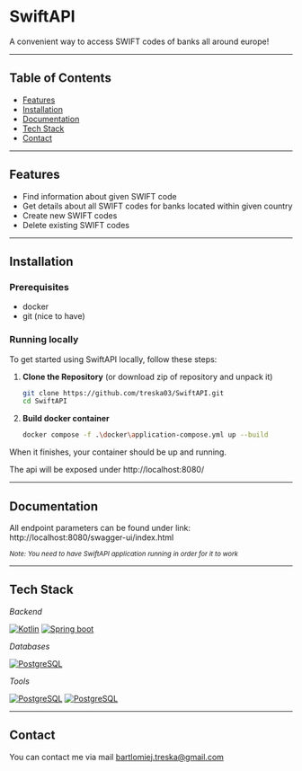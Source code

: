 # SwiftAPI

A convenient way to access SWIFT codes of banks all around europe!

---

## Table of Contents

- [Features](#features)
- [Installation](#installation)
- [Documentation](#docs)
- [Tech Stack](#tech-stack)
- [Contact](#contact)

---

## Features

- Find information about given SWIFT code
- Get details about all SWIFT codes for banks located within given country
- Create new SWIFT codes
- Delete existing SWIFT codes

---

## Installation

### Prerequisites

- docker
- git (nice to have)

### Running locally

To get started using SwiftAPI locally, follow these steps:

1. **Clone the Repository** (or download zip of repository and unpack it)
   ```bash
   git clone https://github.com/treska03/SwiftAPI.git
   cd SwiftAPI
   ```
2. **Build docker container**
   ```bash
   docker compose -f .\docker\application-compose.yml up --build
   ```

When it finishes, your container should be up and running.

The api will be exposed under http://localhost:8080/

---

## Documentation

All endpoint parameters can be found under link: http://localhost:8080/swagger-ui/index.html

<sub>*Note: You need to have SwiftAPI application running in order for it to work*</sub>

---

## Tech Stack

_Backend_

[![Kotlin](https://skillicons.dev/icons?i=kotlin)](https://kotlinlang.org) [![Spring boot](https://skillicons.dev/icons?i=spring)](https://spring.io/projects/spring-boot)

_Databases_

[![PostgreSQL](https://skillicons.dev/icons?i=postgres)](https://www.postgresql.org)

_Tools_

[![PostgreSQL](https://skillicons.dev/icons?i=git)](https://git-scm.com/) [![PostgreSQL](https://skillicons.dev/icons?i=docker)](https://www.docker.com/)

---

## Contact

You can contact me via mail bartlomiej.treska@gmail.com